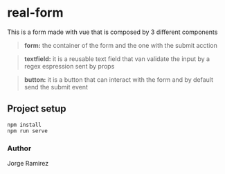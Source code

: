 # real-form

This is a form made with vue that is composed by 3 different components
> **form:** the container of the form and the one with the submit acction

> **textfield:** it is a reusable text field that van validate the input by a regex espression sent by props

> **button:** it is a button that can interact with the form and by default send the submit event

## Project setup
```
npm install
npm run serve
```

### Author
Jorge Ramirez
